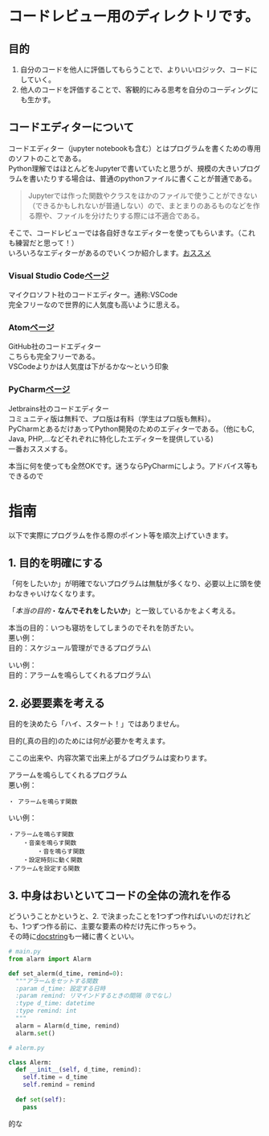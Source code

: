 # コードレビュー用のディレクトリです。

## 目的
1. 自分のコードを他人に評価してもらうことで、よりいいロジック、コードにしていく。
1. 他人のコードを評価することで、客観的にみる思考を自分のコーディングにも生かす。

## コードエディターについて
コードエディター（jupyter notebookも含む）とはプログラムを書くための専用のソフトのことである。\
Python理解ではほとんどをJupyterで書いていたと思うが、規模の大きいプログラムを書いたりする場合は、普通のpythonファイルに書くことが普通である。
> Jupyterでは作った関数やクラスをほかのファイルで使うことができない（できるかもしれないが普通しない）ので、まとまりのあるものなどを作る際や、ファイルを分けたりする際には不適合である。

そこで、コードレビューでは各自好きなエディターを使ってもらいます。（これも練習だと思って！）\
いろいろなエディターがあるのでいくつか紹介します。[おススメ](#PyCharm)

### Visual Studio Code[ページ](https://azure.microsoft.com/ja-jp/products/visual-studio-code/)
マイクロソフト社のコードエディター。通称:VSCode\
完全フリーなので世界的に人気度も高いように思える。
### Atom[ページ](https://atom.io/)
GitHub社のコードエディター\
こちらも完全フリーである。\
VSCodeよりかは人気度は下がるかな～という印象
### PyCharm[ページ](https://www.jetbrains.com/pycharm/)
Jetbrains社のコードエディター\
コミュニティ版は無料で、プロ版は有料（学生はプロ版も無料）。\
PyCharmとあるだけあってPython開発のためのエディターである。（他にもC, Java, PHP,...などそれぞれに特化したエディターを提供している)\
一番おススメする。


本当に何を使っても全然OKです。迷うならPyCharmにしよう。アドバイス等もできるので

# 指南
以下で実際にプログラムを作る際のポイント等を順次上げていきます。
## 1. 目的を明確にする
「何をしたいか」が明確でないプログラムは無駄が多くなり、必要以上に頭を使わなきゃいけなくなります。

「*本当の目的*・**なんでそれをしたいか**」と一致しているかをよく考える。

本当の目的：いつも寝坊をしてしまうのでそれを防ぎたい。\
悪い例：\
目的：スケジュール管理ができるプログラム\

いい例：\
目的：アラームを鳴らしてくれるプログラム\

## 2. 必要要素を考える
目的を決めたら「ハイ、スタート！」ではありません。

目的(,真の目的)のためには何が必要かを考えます。

ここの出来や、内容次第で出来上がるプログラムは変わります。

アラームを鳴らしてくれるプログラム\
悪い例：

    ・ アラームを鳴らす関数

いい例：

    ・アラームを鳴らす関数
        ・音楽を鳴らす関数
            ・音を鳴らす関数
        ・設定時刻に動く関数
    ・アラームを設定する関数

## 3. 中身はおいといてコードの全体の流れを作る
どういうことかというと、2. で決まったことを1つずつ作ればいいのだけれども、1つずつ作る前に、主要な要素の枠だけ先に作っちゃう。\
その時に[docstring](https://qiita.com/kanatatsu64/items/d3ef79be0ae0409c8681)も一緒に書くといい。
```python
# main.py
from alarm import Alarm

def set_alerm(d_time, remind=0):
  """アラームをセットする関数
  :param d_time: 設定する日時
  :param remind: リマインドするときの間隔（0でなし）
  :type d_time: datetime
  :type remind: int
  """
  alarm = Alarm(d_time, remind)
  alarm.set()
```
```python
# alerm.py

class Alerm:
  def __init__(self, d_time, remind):
    self.time = d_time
    self.remind = remind
  
  def set(self):
    pass
```
的な
